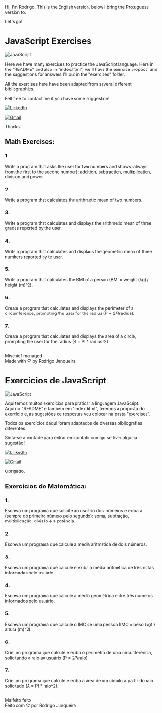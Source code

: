 Hi, I'm Rodrigo.
This is the English version, below I bring the Protuguese version to.

Let's go!

# JavaScript Exercises

![JavaScript](https://img.shields.io/badge/JavaScript-F7DF1E?style=for-the-badge&logo=javascript&logoColor=black)

Here we have many exercises to practice the JavaScript language.
Here in the "README" and also in "index.html", we'll have the exercise proposal and the suggestions for answers I'll put in the "exercises" folder.

All the exercises here have been adapted from several different bibliographies.

Fell free to contact me if you have some suggestion!

[![LinkedIn](https://img.shields.io/badge/LinkedIn-0077B5?style=for-the-badge&logo=linkedin&logoColor=white)](https://www.linkedin.com/in/rodrigo-junqueira/)

[![Gmail](https://img.shields.io/badge/Gmail-333333?style=for-the-badge&logo=gmail&logoColor=red)](mailto:eurodrigojunqueira@gmail.com)

Thanks.

## Math Exercises:

### 1.

Write a program that asks the user for two numbers and shows (always from the first to the second number): addition, subtraction, multiplication, division and power.

### 2.

Write a program that calculates the arithmetic mean of two numbers.

### 3.

Write a program that calculates and displays the arithmetic mean of three grades reported by the user.

### 4.

Write a program that calculates and displaus the geometric mean of three numbers reported by te user.

### 5.

Write a program that calculates the BMI of a person (BMI = weight (kg) / height (m)^2).

### 6.

Create a program that calculates and displays the perimeter of a circumference, prompting the user for the radius (P = 2*PI*radius).

### 7.

Create a program that calculates and displays the area of a circle, prompting the user for the radius (S = PI \* radius^2)

##

Mischief managed <br>
Made with ♡ by Rodrigo Junqueira

#

# Exercícios de JavaScript

![JavaScript](https://img.shields.io/badge/JavaScript-F7DF1E?style=for-the-badge&logo=javascript&logoColor=black)

Aqui temos muitos exercícios para praticar a linguagem JavaScript. <br>
Aqui no "README" e também em "index.html", teremos a proposta do exercício e, as sugestões de respostas vou colocar na pasta "exercises".

Todos os exercícios daqui foram adaptados de diversas bibliografias diferentes.

Sinta-se à vontade para entrar em contato comigo se tiver alguma sugestão!

[![LinkedIn](https://img.shields.io/badge/LinkedIn-0077B5?style=for-the-badge&logo=linkedin&logoColor=white)](https://www.linkedin.com/in/rodrigo-junqueira/)

[![Gmail](https://img.shields.io/badge/Gmail-333333?style=for-the-badge&logo=gmail&logoColor=red)](mailto:eurodrigojunqueira@gmail.com)

Obrigado.

## Exercícios de Matemática:

### 1.

Escreva um programa que solicite ao usuário dois números e exiba a (sempre do primeiro número pelo segundo): soma, subtração, multiplicação, divisão e a potência.

### 2.

Escreva um programa que calcule a média aritmética de dois números.

### 3.

Escreva um programa que calcule e exiba a média aritmética de três notas informadas pelo usuário.

### 4.

Escreva um programa que calcule a média geométrica entre três números informados pelo usuário.

### 5.

Escreva um programa que calcule o IMC de uma pessoa (IMC = peso (kg) / altura (m)^2).

### 6.

Crie um programa que calcule e exiba o perímetro de uma circunferência, solicitando o raio ao usuário (P = 2*PI*raio).

### 7.

Crie um programa que calcule e exiba a área de um círculo a partir do raio solicitado (A = PI \* raio^2).

##

Malfeito feito <br>
Feito com ♡ por Rodrigo Junqueira
